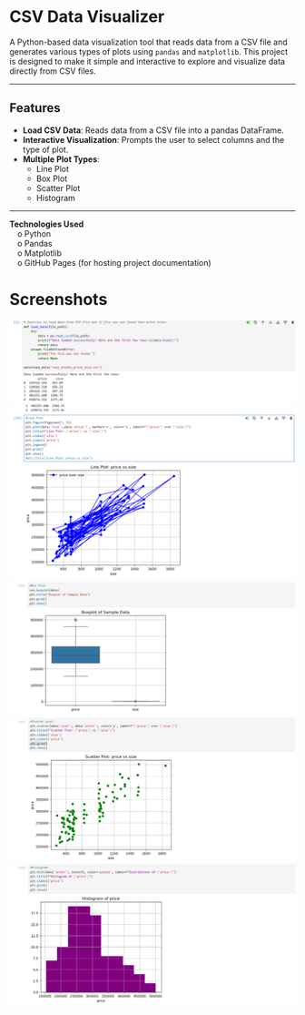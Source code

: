 # CSV Data Visualizer

A Python-based data visualization tool that reads data from a CSV file and generates various types of plots using `pandas` and `matplotlib`. This project is designed to make it simple and interactive to explore and visualize data directly from CSV files.

---

## Features

- **Load CSV Data**: Reads data from a CSV file into a pandas DataFrame.
- **Interactive Visualization**: Prompts the user to select columns and the type of plot.
- **Multiple Plot Types**:
  - Line Plot
  - Box Plot
  - Scatter Plot
  - Histogram

---

**Technologies Used**  <br />
	&emsp;o Python <br />
 	&emsp;o Pandas <br />
	&emsp;o Matplotlib <br />
 	&emsp;o GitHub Pages (for hosting project documentation) <br />

# Screenshots

 
![Screenshot 1](images/s1.png) ![Screenshot 2](images/s2.png) ![Screenshot 3](images/s3.png) ![Screenshot 3](images/s4.png) ![Screenshot 3](images/s5.png)


